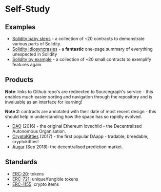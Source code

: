 # Self-Study

## Examples
 - [Solidity baby steps](https://github.com/fivedogit/solidity-baby-steps) - a collection of ~20 contracts to demonstrate various parts of Solidity.
 - [Solidity idiosyncrasies](https://github.com/miguelmota/solidity-idiosyncrasies) - a **fantastic** one-page summary of everything unexpected in Solidity
 - [Solidity by example](https://github.com/raineorshine/solidity-by-example) - a collection of ~20 small contracts to exemplify features again

## Products
**Note**: links to Github repo's are redirected to Sourcegraph's service - this enables much easier sorting and navigation through the repository and is invaluable as an interface for learning! 

**Note 2**: contracts are annotated with their date of most recent design - this should help in understanding how the space has so rapidly evolved.

 - [DAO](https://sourcegraph.com/github.com/slockit/DAO@master/-/blob/DAO.sol) (2016) - the original Ethereum lovechild - the Decentralized Autonomous Organisation.
 - [CryptoKitties](https://github.com/cryptocopycats/awesome-cryptokitties/tree/master/contracts) (2017) - the first popular DAapp - tradable, breedable, cryptokitties!
 - [Augur](https://sourcegraph.com/github.com/AugurProject/augur-core@master/-/tree/source/contracts) (Sep 2018): the decentralised prediction market.
 
## Standards
 - [ERC-20](https://theethereum.wiki/w/index.php/ERC20_Token_Standard): tokens
 - [ERC-721](http://erc721.org/): unique/fungible tokens
 - [ERC-1155](https://blog.enjincoin.io/erc-1155-the-crypto-item-standard-ac9cf1c5a226): crypto items
